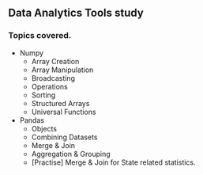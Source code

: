## Data Analytics Tools study

### Topics covered.
- Numpy
    - Array Creation
    - Array Manipulation
    - Broadcasting
    - Operations
    - Sorting
    - Structured Arrays
    - Universal Functions
- Pandas
    - Objects
    - Combining Datasets
    - Merge & Join
    - Aggregation & Grouping
    - [Practise] Merge & Join for State related statistics.

